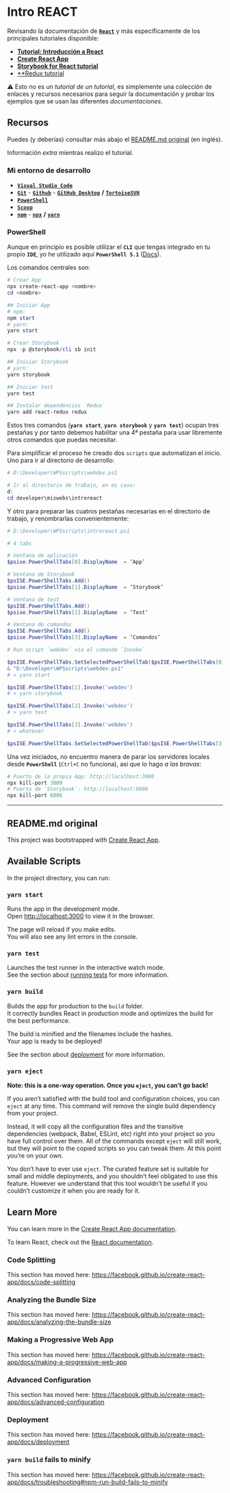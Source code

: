 # Intro REACT

Revisando la documentación de [**`React`**](https://reactjs.org/) y más específicamente de los principales tutoriales disponible:

- [**Tutorial: Introducción a React**](https://es.reactjs.org/tutorial/tutorial.html)
- [**Create React App**](https://create-react-app.dev/docs/getting-started)
- [**Storybook for React tutorial**](https://www.learnstorybook.com/intro-to-storybook/react/en/get-started/)
- [**Redux tutorial](https://redux.js.org/tutorials/essentials/part-1-overview-concepts)

:warning: Esto no es un *tutorial de un tutorial*, es simplemente una colección de enlaces y recursos necesarios para seguir la documentación y probar los ejemplos que se usan las diferentes *documentaciones*.

## Recursos

Puedes (y deberías) consultar más abajo el [README.md original](#readmemd-original) (en inglés).

Información *extra* mientras realizo el tutorial.

### Mi entorno de desarrollo

- [**`Visual Studio Code`**](https://code.visualstudio.com/)
- [**`Git`**](https://git-scm.com/) - [**`Github`**](https://github.com/Eclectikus) - [**`GitHub Desktop`**](https://desktop.github.com/) **/** [**`TortoiseSVN`**](https://osdn.net/projects/tortoisesvn/)
- [**`PowerShell`**](https://docs.microsoft.com/es-es/powershell/)
- [**`Scoop`**](https://scoop.sh/)
- [**`npm`**](https://www.npmjs.com/) - [**`npx`**](https://www.npmjs.com/package/npx) **/** [**`yarn`**](https://yarnpkg.com/)

### PowerShell

Aunque en principio es posible utilizar el **`CLI`** que tengas integrado en tu propio **`IDE`**, yo he utilizado aquí **`PowerShell 5.1`** ([Docs](https://docs.microsoft.com/en-us/powershell/scripting/how-to-use-docs?view=powershell-5.1)).

Los comandos centrales son:

```PowerShell
# Crear App
npx create-react-app <nombre>
cd <nombre>

## Iniciar App
# npm:
npm start
# yarn:
yarn start

# Crear Storybook
npx -p @storybook/cli sb init

## Iniciar Storybook
# yarn:
yarn storybook

## Iniciar test
yarn test

## Instalar dependencias `Redux`
yarn add react-redux redux
```

Estos tres comandos (**`yarn start`**, **`yarn storybook`** y **`yarn test`**) ocupan tres pestañas y por tanto debemos habilitar una 4ª pestaña para usar libremente otros comandos que puedas necesitar.

Para simplificar el proceso he creado dos `scripts` que automatizan el inicio. Uno para ir al directorio de desarrollo:

```PowerShell
# D:\Developer\WPSscripts\webdev.ps1

# Ir al directorio de trabajo, en mi caso:
d:
cd developer\miswebs\introreact
```

Y otro para preparar las cuatros pestañas necesarias en el directorio de trabajo, y renombrarlas convenientemente:

```PowerShell
# D:\Developer\WPSscripts\introreact.ps1

# 4 tabs

# Ventana de aplicación
$psise.PowerShellTabs[0].DisplayName  = ‘App’

# Ventana de Storybook
$psISE.PowerShellTabs.Add()
$psise.PowerShellTabs[1].DisplayName  = ‘Storybook’

# Ventana de test
$psISE.PowerShellTabs.Add()
$psise.PowerShellTabs[2].DisplayName  = ‘Test’

# Ventana de comandos
$psISE.PowerShellTabs.Add()
$psise.PowerShellTabs[3].DisplayName  = ‘Comandos’

# Run script `webdev` vía el comando `Invoke`

$psISE.PowerShellTabs.SetSelectedPowerShellTab($psISE.PowerShellTabs[0])
& "D:\Developer\WPSscripts\webdev.ps1"
# > yarn start

$psISE.PowerShellTabs[1].Invoke('webdev')
# > yarn storybook

$psISE.PowerShellTabs[2].Invoke('webdev')
# > yarn test

$psISE.PowerShellTabs[3].Invoke('webdev')
# > whatever

$psISE.PowerShellTabs.SetSelectedPowerShellTab($psISE.PowerShellTabs[3])

```

Una vez iniciados, no encuentro manera de parar los servidores locales desde **`PowerShell`** (`Ctrl+C` no funciona), así que lo hago *a las bravas*:

```PowerShell
# Puerto de la propia App: http://localhost:3000
npx kill-port 3000
# Puerto de `Storybook`: http://localhost:6006
npx kill-port 6006
```

---

## README.md original

This project was bootstrapped with [Create React App](https://github.com/facebook/create-react-app).

## Available Scripts

In the project directory, you can run:

### `yarn start`

Runs the app in the development mode.<br />
Open [http://localhost:3000](http://localhost:3000) to view it in the browser.

The page will reload if you make edits.<br />
You will also see any lint errors in the console.

### `yarn test`

Launches the test runner in the interactive watch mode.<br />
See the section about [running tests](https://facebook.github.io/create-react-app/docs/running-tests) for more information.

### `yarn build`

Builds the app for production to the `build` folder.<br />
It correctly bundles React in production mode and optimizes the build for the best performance.

The build is minified and the filenames include the hashes.<br />
Your app is ready to be deployed!

See the section about [deployment](https://facebook.github.io/create-react-app/docs/deployment) for more information.

### `yarn eject`

**Note: this is a one-way operation. Once you `eject`, you can’t go back!**

If you aren’t satisfied with the build tool and configuration choices, you can `eject` at any time. This command will remove the single build dependency from your project.

Instead, it will copy all the configuration files and the transitive dependencies (webpack, Babel, ESLint, etc) right into your project so you have full control over them. All of the commands except `eject` will still work, but they will point to the copied scripts so you can tweak them. At this point you’re on your own.

You don’t have to ever use `eject`. The curated feature set is suitable for small and middle deployments, and you shouldn’t feel obligated to use this feature. However we understand that this tool wouldn’t be useful if you couldn’t customize it when you are ready for it.

## Learn More

You can learn more in the [Create React App documentation](https://facebook.github.io/create-react-app/docs/getting-started).

To learn React, check out the [React documentation](https://reactjs.org/).

### Code Splitting

This section has moved here: https://facebook.github.io/create-react-app/docs/code-splitting

### Analyzing the Bundle Size

This section has moved here: https://facebook.github.io/create-react-app/docs/analyzing-the-bundle-size

### Making a Progressive Web App

This section has moved here: https://facebook.github.io/create-react-app/docs/making-a-progressive-web-app

### Advanced Configuration

This section has moved here: https://facebook.github.io/create-react-app/docs/advanced-configuration

### Deployment

This section has moved here: https://facebook.github.io/create-react-app/docs/deployment

### `yarn build` fails to minify

This section has moved here: https://facebook.github.io/create-react-app/docs/troubleshooting#npm-run-build-fails-to-minify

